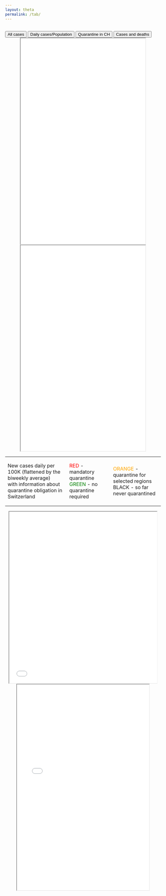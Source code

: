 ```yaml
---
layout: theta
permalink: /tab/
---
```


<br>

<div class="tab">
  <button class="tablinks" onclick="openPlot(event, 'eu')" id="defaultOpen"> All cases</button>
  <button class="tablinks" onclick="openPlot(event, 'wo')"> Daily cases/Population </button>
  <button class="tablinks" onclick="openPlot(event, 'ch')"> Quarantine in CH </button>
  <button class="tablinks" onclick="openPlot(event, 'al')"> Cases and deaths </button>
</div>

<div id="eu" class="tabcontent">
<center><iframe src="./../corona/plots/C19_tab.html" style="height: 666px; width:80%;"></iframe></center>
</div>

<div id="wo" class="tabcontent">
<center><iframe src="./../corona/plots/C19_tab_2.html" style="height: 666px; width:80%;"></iframe></center>
</div>


<div id="ch" class="tabcontent">
<center>
<table><tr>
 <td>
   <p> New cases daily per 100K (flattened by the biweekly average) <br>
        with information about quarantine obligation in Switzerland &emsp;&emsp;</p>
 </td><td>
   <span style="color:red">RED</span>  - mandatory quarantine <br>
   <span style="color:green">GREEN</span> - no quarantine required &emsp;
 </td><td>
   <span style="color:orange">ORANGE</span> - quarantine for selected regions<br>
   BLACK - so far never quarantined
 </td>
</tr></table>
</center>
<center><iframe src="./../corona/plots/C19_tab_3.html" style="height: 555px; width:95%;"></iframe></center>
</div>

<div id="al" class="tabcontent">
<center><iframe src="./../corona/plots/C19_tab_4.html" style="height: 666px; width:85%;"></iframe></center>
</div>

<br>
<br>

